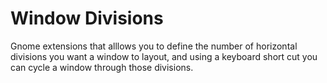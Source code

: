# Window Divisions

Gnome extensions that alllows you to define the number of horizontal divisions
you want a window to layout, and using a keyboard short cut you can cycle a
window through those divisions.

